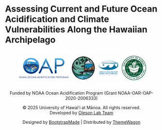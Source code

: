 

# Assessing Current and Future Ocean Acidification and Climate Vulnerabilities Along the Hawaiian Archipelago

<br>

<div align="center">

<img src="assets/img/logos/oap_logo.png" alt="NOAA OAP logo" height="80" />
<img src="assets/img/logos/nrem_logo.png" alt="NREM logo" height="80" />
<img src="assets/img/logos/soest_logo.png" alt="SOEST logo" height="80" />
<img src="assets/img/logos/uh_logo.png"   alt="UH logo"   height="80" />

</div>

<br>

<div align="center">

Funded by NOAA Ocean Acidification Program (Grant
NOAA-OAR-OAP-2020-2006333)

© 2025 University of Hawaiʻi at Mānoa. All rights reserved.  
Developed by [Oleson Lab Team](https://www.olesonlab.org/)

Designed by [BootstrapMade](https://bootstrapmade.com/) \| Distributed
by [ThemeWagon](https://themewagon.com)

</div>
